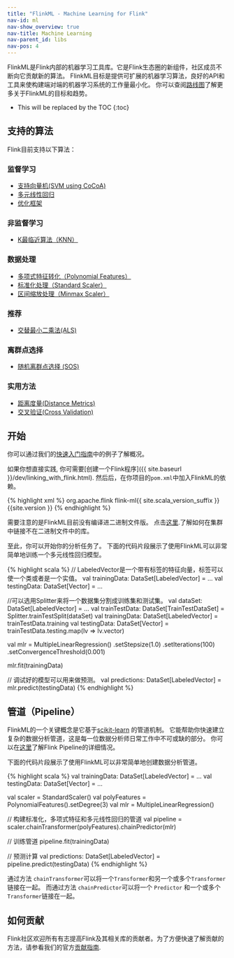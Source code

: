 ```yaml
---
title: "FlinkML - Machine Learning for Flink"
nav-id: ml
nav-show_overview: true
nav-title: Machine Learning
nav-parent_id: libs
nav-pos: 4
---
```

<!--
Licensed to the Apache Software Foundation (ASF) under one
or more contributor license agreements.  See the NOTICE file
distributed with this work for additional information
regarding copyright ownership.  The ASF licenses this file
to you under the Apache License, Version 2.0 (the
"License"); you may not use this file except in compliance
with the License.  You may obtain a copy of the License at

  http://www.apache.org/licenses/LICENSE-2.0

Unless required by applicable law or agreed to in writing,
software distributed under the License is distributed on an
"AS IS" BASIS, WITHOUT WARRANTIES OR CONDITIONS OF ANY
KIND, either express or implied.  See the License for the
specific language governing permissions and limitations
under the License.
-->

FlinkML是Flink内部的机器学习工具库。它是Flink生态圈的新组件，社区成员不断向它贡献新的算法。
FlinkML目标是提供可扩展的机器学习算法，良好的API和工具来使构建端对端的机器学习系统的工作量最小化。
你可以查阅[路线图](https://cwiki.apache.org/confluence/display/FLINK/FlinkML%3A+Vision+and+Roadmap)了解更多关于FlinkML的目标和趋势。

* This will be replaced by the TOC
{:toc}

## 支持的算法

Flink目前支持以下算法：

### 监督学习

* [支持向量机(SVM using CoCoA)](svm.html)
* [多元线性回归](multiple_linear_regression.html)
* [优化框架](optimization.html)

### 非监督学习

* [K最临近算法（KNN）](knn.html)

### 数据处理

* [多项式特征转化（Polynomial Features）](polynomial_features.html)
* [标准化处理（Standard Scaler）](standard_scaler.html)
* [区间缩放处理（Minmax Scaler）](min_max_scaler.html)

### 推荐

* [交替最小二乘法(ALS)](als.html)

### 离群点选择

* [随机离群点选择 (SOS)](sos.html)

### 实用方法

* [距离度量(Distance Metrics)](distance_metrics.html)
* [交叉验证(Cross Validation)](cross_validation.html)

## 开始

你可以通过我们的[快速入门指南](quickstart.html)中的例子了解概况。

如果你想直接实践, 你可需要[创建一个Flink程序]({{ site.baseurl }}/dev/linking_with_flink.html).
然后后，在你项目的`pom.xml`中加入FlinkML的依赖。

{% highlight xml %}
<dependency>
  <groupId>org.apache.flink</groupId>
  <artifactId>flink-ml{{ site.scala_version_suffix }}</artifactId>
  <version>{{site.version }}</version>
</dependency>
{% endhighlight %}

需要注意的是FlinkML目前没有编译进二进制文件版。
点击[这里]({{site.baseurl}}/dev/linking.html).了解如何在集群中链接不在二进制文件中的库。

至此，你可以开始你的分析任务了。
下面的代码片段展示了使用FlinkML可以非常简单地训练一个多元线性回归模型。

{% highlight scala %}
// LabeledVector是一个带有标签的特征向量，标签可以使一个类或者是一个实值。
val trainingData: DataSet[LabeledVector] = ...
val testingData: DataSet[Vector] = ...

//可以选用Splitter来将一个数据集分割成训练集和测试集。 
val dataSet: DataSet[LabeledVector] = ...
val trainTestData: DataSet[TrainTestDataSet] = Splitter.trainTestSplit(dataSet)
val trainingData: DataSet[LabeledVector] = trainTestData.training
val testingData: DataSet[Vector] = trainTestData.testing.map(lv => lv.vector)

val mlr = MultipleLinearRegression()
  .setStepsize(1.0)
  .setIterations(100)
  .setConvergenceThreshold(0.001)

mlr.fit(trainingData)

// 调试好的模型可以用来做预测。
val predictions: DataSet[LabeledVector] = mlr.predict(testingData)
{% endhighlight %}

## 管道（Pipeline）

FlinkML的一个关键概念是它基于[scikit-learn](http://scikit-learn.org) 的管道机制。
它能帮助你快速建立复杂的数据分析管道，这是每一位数据分析师日常工作中不可或缺的部分。
你可以在[这里](pipelines.html)了解Flink Pipeline的详细情况。

下面的代码片段展示了使用FlinkML可以非常简单地创建数据分析管道。

{% highlight scala %}
val trainingData: DataSet[LabeledVector] = ...
val testingData: DataSet[Vector] = ...

val scaler = StandardScaler()
val polyFeatures = PolynomialFeatures().setDegree(3)
val mlr = MultipleLinearRegression()

// 构建标准化，多项式特征和多元线性回归的管道
val pipeline = scaler.chainTransformer(polyFeatures).chainPredictor(mlr)

// 训练管道
pipeline.fit(trainingData)

// 预测计算
val predictions: DataSet[LabeledVector] = pipeline.predict(testingData)
{% endhighlight %}


通过方法 `chainTransformer`可以将一个`Transformer`和另一个或多个`Transformer`链接在一起。
而通过方法 `chainPredictor`可以将一个 `Predictor` 和一个或多个`Transformer`链接在一起。

## 如何贡献

Flink社区欢迎所有有志提高Flink及其相关库的贡献者。为了方便快速了解贡献的方法，请参看我们的官方[贡献指南]({{site.baseurl}}/dev/libs/ml/contribution_guide.html).

